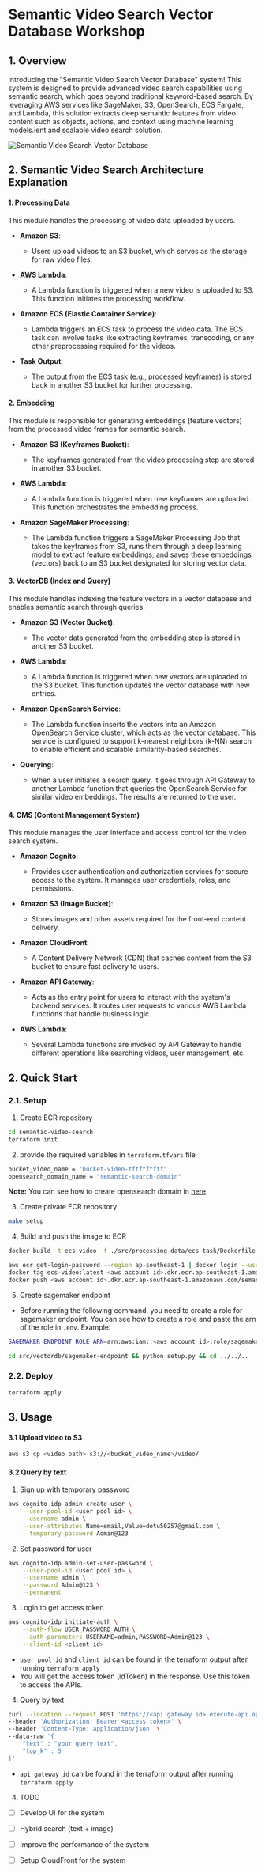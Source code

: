 # Semantic Video Search Vector Database Workshop

## 1. Overview

Introducing the "Semantic Video Search Vector Database" system! This system is designed to provide advanced video search capabilities using semantic search, which goes beyond traditional keyword-based search. By leveraging AWS services like SageMaker, S3, OpenSearch, ECS Fargate, and Lambda, this solution extracts deep semantic features from video content such as objects, actions, and context using machine learning models.ient and scalable video search solution.

![Semantic Video Search Vector Database](./images//semantic-architech.jpg)

## 2. Semantic Video Search Architecture Explanation

#### 1. Processing Data

This module handles the processing of video data uploaded by users.

- **Amazon S3**: 
  - Users upload videos to an S3 bucket, which serves as the storage for raw video files.
  
- **AWS Lambda**: 
  - A Lambda function is triggered when a new video is uploaded to S3. This function initiates the processing workflow.

- **Amazon ECS (Elastic Container Service)**: 
  - Lambda triggers an ECS task to process the video data. The ECS task can involve tasks like extracting keyframes, transcoding, or any other preprocessing required for the videos.

- **Task Output**: 
  - The output from the ECS task (e.g., processed keyframes) is stored back in another S3 bucket for further processing.

#### 2. Embedding

This module is responsible for generating embeddings (feature vectors) from the processed video frames for semantic search.

- **Amazon S3 (Keyframes Bucket)**: 
  - The keyframes generated from the video processing step are stored in another S3 bucket.

- **AWS Lambda**: 
  - A Lambda function is triggered when new keyframes are uploaded. This function orchestrates the embedding process.

- **Amazon SageMaker Processing**: 
  - The Lambda function triggers a SageMaker Processing Job that takes the keyframes from S3, runs them through a deep learning model to extract feature embeddings, and saves these embeddings (vectors) back to an S3 bucket designated for storing vector data.

#### 3. VectorDB (Index and Query)

This module handles indexing the feature vectors in a vector database and enables semantic search through queries.

- **Amazon S3 (Vector Bucket)**: 
  - The vector data generated from the embedding step is stored in another S3 bucket.

- **AWS Lambda**: 
  - A Lambda function is triggered when new vectors are uploaded to the S3 bucket. This function updates the vector database with new entries.

- **Amazon OpenSearch Service**: 
  - The Lambda function inserts the vectors into an Amazon OpenSearch Service cluster, which acts as the vector database. This service is configured to support k-nearest neighbors (k-NN) search to enable efficient and scalable similarity-based searches.

- **Querying**: 
  - When a user initiates a search query, it goes through API Gateway to another Lambda function that queries the OpenSearch Service for similar video embeddings. The results are returned to the user.

#### 4. CMS (Content Management System)

This module manages the user interface and access control for the video search system.

- **Amazon Cognito**: 
  - Provides user authentication and authorization services for secure access to the system. It manages user credentials, roles, and permissions.

- **Amazon S3 (Image Bucket)**: 
  - Stores images and other assets required for the front-end content delivery.

- **Amazon CloudFront**: 
  - A Content Delivery Network (CDN) that caches content from the S3 bucket to ensure fast delivery to users.

- **Amazon API Gateway**: 
  - Acts as the entry point for users to interact with the system's backend services. It routes user requests to various AWS Lambda functions that handle business logic.

- **AWS Lambda**: 
  - Several Lambda functions are invoked by API Gateway to handle different operations like searching videos, user management, etc.


## 2. Quick Start

### 2.1. Setup 
1. Create ECR repository
```bash
cd semantic-video-search
terraform init
```

2. provide the required variables in `terraform.tfvars` file
```bash
bucket_video_name = "bucket-video-tftftftftf"
opensearch_domain_name = "semantic-search-domain"
```
**Note:** You can see how to create opensearch domain in [here](https://vantu-fit.github.io/semantic-video-search/)


3. Create private ECR repository
```bash
make setup
```

4. Build and push the image to ECR
```bash
docker build -t ecs-video -f ./src/processing-data/ecs-task/Dockerfile ./src/processing-data/ecs-task

aws ecr get-login-password --region ap-southeast-1 | docker login --username AWS --password-stdin <aws account id>.dkr.ecr.ap-southeast-1.amazonaws.com
docker tag ecs-video:latest <aws account id>.dkr.ecr.ap-southeast-1.amazonaws.com/semantic-repo:ecs-video
docker push <aws account id>.dkr.ecr.ap-southeast-1.amazonaws.com/semantic-repo:ecs-video
```

5. Create sagemaker endpoint
- Before running the following command, you need to create a role for sagemaker endpoint. You can see how to create a role and paste the arn of the role in `.env`. Example:
```bash
SAGEMAKER_ENDPOINT_ROLE_ARN=arn:aws:iam::<aws account id>:role/sagemaker-local
```
```bash
cd src/vectordb/sagemaker-endpoint && python setup.py && cd ../../..
```
### 2.2. Deploy
```bash
terraform apply
```

## 3. Usage

#### 3.1 Upload video to S3
```bash
aws s3 cp <video path> s3://<bucket_video_name>/video/
```
#### 3.2 Query by text
1. Sign up with temporary password
```bash
aws cognito-idp admin-create-user \
    --user-pool-id <user pool id> \
    --username admin \
    --user-attributes Name=email,Value=dotu50257@gmail.com \
    --temporary-password Admin@123
```
2. Set password for user
```bash
aws cognito-idp admin-set-user-password \
    --user-pool-id <user pool id> \
    --username admin \
    --password Admin@123 \
    --permanent	
```
3. Login to get access token
```bash
aws cognito-idp initiate-auth \
    --auth-flow USER_PASSWORD_AUTH \
    --auth-parameters USERNAME=admin,PASSWORD=Admin@123 \
    --client-id <client id>
```
- `user pool id` and `client id` can be found in the terraform output after running `terraform apply`
- You will get the access token (idToken) in the response. Use this token to access the APIs.

4. Query by text
```bash
curl --location --request POST 'https://<api gateway id>.execute-api.ap-southeast-1.amazonaws.com/dev/predict' \
--header 'Authorization: Bearer <access token>' \
--header 'Content-Type: application/json' \
--data-raw '{
    "text" : "your query text",
    "top_k" : 5
}'
```
- `api gateway id` can be found in the terraform output after running `terraform apply`

4. TODO
- [ ] Develop UI for the system
- [ ] Hybrid search (text + image)
- [ ] Improve the performance of the system
- [ ] Setup CloudFront for the system













